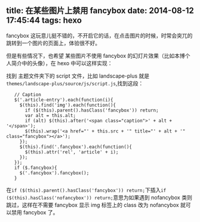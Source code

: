 title: 在某些图片上禁用 fancybox
date: 2014-08-12 17:45:44
tags: hexo
---
fancybox 这玩意儿挺不错的，不开启它的话，在点击图片的时候，时常会突兀的跳转到一个图片的页面上，体验很不好。

但是有些情况下，也希望 某些图片不使用 fancybox 的幻灯片效果（比如本博个人简介中的头像），在 hexo 中可以这样实现：

找到 主题文件夹下的 script 文件，比如 landscape-plus 就是 `themes/landscape-plus/source/js/script.js`,找到这段：

   ```
      // Caption
      $('.article-entry').each(function(i){
        $(this).find('img').each(function(){
          if ($(this).parent().hasClass('fancybox')) return;
          var alt = this.alt;
          if (alt) $(this).after('<span class="caption">' + alt + '</span>');
          $(this).wrap('<a href="' + this.src + '" title="' + alt + '" class="fancybox"></a>');
        });
        $(this).find('.fancybox').each(function(){
          $(this).attr('rel', 'article' + i);
        });
      });
      if ($.fancybox){
        $('.fancybox').fancybox();
      }
   ```

在`if ($(this).parent().hasClass('fancybox')) return;`下插入`if ($(this).hasClass('nofancybox')) return;`意思为如果遇到 nofancybox 类则跳过，这样在不需要 fancybox 显示 img 标签上的 class 改为 nofancybox 就可以禁用 fancybox 了。
